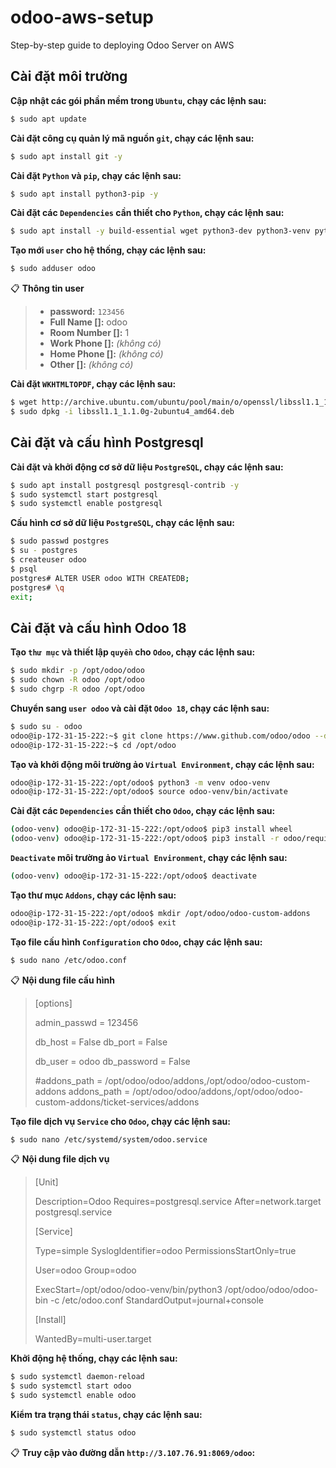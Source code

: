 # odoo-aws-setup
Step-by-step guide to deploying Odoo Server on AWS

Cài đặt môi trường
----

**Cập nhật các gói phần mềm trong `Ubuntu`, chạy các lệnh sau:**

```bash
$ sudo apt update
```

**Cài đặt công cụ quản lý mã nguồn `git`, chạy các lệnh sau:**

```bash
$ sudo apt install git -y
```

**Cài đặt `Python` và `pip`, chạy các lệnh sau:**

```bash
$ sudo apt install python3-pip -y
```

**Cài đặt các `Dependencies` cần thiết cho `Python`, chạy các lệnh sau:**

```bash
$ sudo apt install -y build-essential wget python3-dev python3-venv python3-wheel libfreetype6-dev libxml2-dev libzip-dev libldap2-dev libsasl2-dev python3-setuptools node-less libjpeg-dev zlib1g-dev libpq-dev libxslt1-dev libldap2-dev libtiff5-dev libjpeg8-dev libopenjp2-7-dev liblcms2-dev libwebp-dev libfribidi-dev libxcb1-dev
```

**Tạo mới `user` cho hệ thống, chạy các lệnh sau:**

```bash
$ sudo adduser odoo
```

📋 **Thông tin user**
> - **password:** `123456`
> - **Full Name []:** odoo
> - **Room Number []:** 1
> - **Work Phone []:** _(không có)_
> - **Home Phone []:** _(không có)_
> - **Other []:** _(không có)_

**Cài đặt `WKHTMLTOPDF`, chạy các lệnh sau:**

```bash
$ wget http://archive.ubuntu.com/ubuntu/pool/main/o/openssl/libssl1.1_1.1.0g-2ubuntu4_amd64.deb
$ sudo dpkg -i libssl1.1_1.1.0g-2ubuntu4_amd64.deb
```

Cài đặt và cấu hình Postgresql
----

**Cài đặt và khởi động cơ sở dữ liệu `PostgreSQL`, chạy các lệnh sau:**

```bash
$ sudo apt install postgresql postgresql-contrib -y
$ sudo systemctl start postgresql
$ sudo systemctl enable postgresql
```

**Cấu hình cơ sở dữ liệu `PostgreSQL`, chạy các lệnh sau:**

```bash
$ sudo passwd postgres
$ su - postgres
$ createuser odoo
$ psql
postgres# ALTER USER odoo WITH CREATEDB;
postgres# \q
exit;
```

Cài đặt và cấu hình Odoo 18
----

**Tạo `thư mục` và thiết lập `quyền` cho `Odoo`, chạy các lệnh sau:**

```bash
$ sudo mkdir -p /opt/odoo/odoo
$ sudo chown -R odoo /opt/odoo
$ sudo chgrp -R odoo /opt/odoo
```

**Chuyển sang `user odoo` và cài đặt `Odoo 18`, chạy các lệnh sau:**

```bash
$ sudo su - odoo
odoo@ip-172-31-15-222:~$ git clone https://www.github.com/odoo/odoo --depth 1 --branch 18.0 /opt/odoo/odoo
odoo@ip-172-31-15-222:~$ cd /opt/odoo
```

**Tạo và khởi động môi trường ảo `Virtual Environment`, chạy các lệnh sau:**

```bash
odoo@ip-172-31-15-222:/opt/odoo$ python3 -m venv odoo-venv
odoo@ip-172-31-15-222:/opt/odoo$ source odoo-venv/bin/activate
```

**Cài đặt các `Dependencies` cần thiết cho `Odoo`, chạy các lệnh sau:**
```bash
(odoo-venv) odoo@ip-172-31-15-222:/opt/odoo$ pip3 install wheel
(odoo-venv) odoo@ip-172-31-15-222:/opt/odoo$ pip3 install -r odoo/requirements.txt
```

**`Deactivate` môi trường ảo `Virtual Environment`, chạy các lệnh sau:**
```bash
(odoo-venv) odoo@ip-172-31-15-222:/opt/odoo$ deactivate
```

**Tạo thư mục `Addons`, chạy các lệnh sau:**
```bash
odoo@ip-172-31-15-222:/opt/odoo$ mkdir /opt/odoo/odoo-custom-addons
odoo@ip-172-31-15-222:/opt/odoo$ exit
```

**Tạo file cấu hình `Configuration` cho `Odoo`, chạy các lệnh sau:**
```bash
$ sudo nano /etc/odoo.conf
```

📋 **Nội dung file cấu hình**
>[options]
>
>admin_passwd = 123456
>
>db_host = False
>db_port = False
>
>db_user = odoo
>db_password = False
>
>#addons_path = /opt/odoo/odoo/addons,/opt/odoo/odoo-custom-addons
>addons_path = /opt/odoo/odoo/addons,/opt/odoo/odoo-custom-addons/ticket-services/addons

**Tạo file dịch vụ `Service` cho `Odoo`, chạy các lệnh sau:**
```bash
$ sudo nano /etc/systemd/system/odoo.service
```

📋 **Nội dung file dịch vụ**
>[Unit]
>
>Description=Odoo
>Requires=postgresql.service
>After=network.target postgresql.service
>
>[Service]
>
>Type=simple
>SyslogIdentifier=odoo
>PermissionsStartOnly=true
>
>User=odoo
>Group=odoo
>
>ExecStart=/opt/odoo/odoo-venv/bin/python3 /opt/odoo/odoo/odoo-bin -c /etc/odoo.conf
>StandardOutput=journal+console
>
>[Install]
>
>WantedBy=multi-user.target

**Khởi động hệ thống, chạy các lệnh sau:**
```bash
$ sudo systemctl daemon-reload
$ sudo systemctl start odoo
$ sudo systemctl enable odoo
```

**Kiểm tra trạng thái `status`, chạy các lệnh sau:**
```bash
$ sudo systemctl status odoo
```

📋 **Truy cập vào đường dẫn `http://3.107.76.91:8069/odoo`:**
